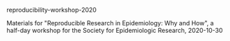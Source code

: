reproducibility-workshop-2020

Materials for "Reproducible Research in Epidemiology: Why and How", a half-day workshop for the Society for Epidemiologic Research, 2020-10-30
